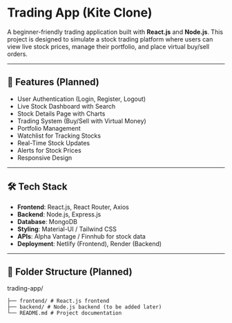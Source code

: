 # Trading App (Kite Clone)
 
A beginner-friendly trading application built with **React.js** and **Node.js**. This project is designed to simulate a stock trading platform where users can view live stock prices, manage their portfolio, and place virtual buy/sell orders.
 
---
 
## 🚀 Features (Planned)
- User Authentication (Login, Register, Logout)
- Live Stock Dashboard with Search
- Stock Details Page with Charts
- Trading System (Buy/Sell with Virtual Money)
- Portfolio Management
- Watchlist for Tracking Stocks
- Real-Time Stock Updates
- Alerts for Stock Prices
- Responsive Design
 
---
 
## 🛠️ Tech Stack
- **Frontend**: React.js, React Router, Axios
- **Backend**: Node.js, Express.js
- **Database**: MongoDB
- **Styling**: Material-UI / Tailwind CSS
- **APIs**: Alpha Vantage / Finnhub for stock data
- **Deployment**: Netlify (Frontend), Render (Backend)
 
---
 
## 📂 Folder Structure (Planned)
trading-app/ 
```
├── frontend/ # React.js frontend 
├── backend/ # Node.js backend (to be added later) 
└── README.md # Project documentation
```